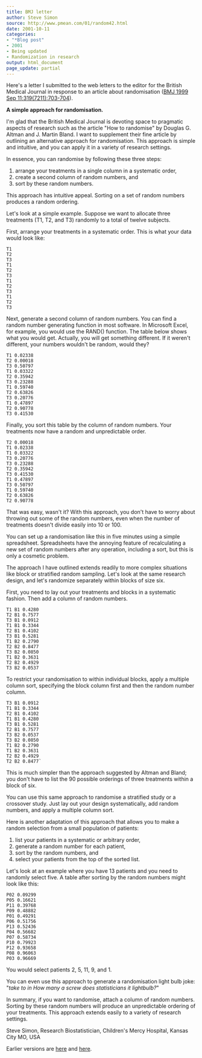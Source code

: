 ```yaml
---
title: BMJ letter
author: Steve Simon
source: http://www.pmean.com/01/random42.html
date: 2001-10-11
categories:
- "*Blog post"
- 2001
- Being updated
- Randomization in research
output: html_document
page_update: partial
---
```


Here's a letter I submitted to the web letters to the editor for the British Medical Journal in response to an article about randomisation ([BMJ 1999 Sep 11;319(7211):703-704](http://www.bmj.com/cgi/content/full/319/7211/703)).

**A simple approach for randomisation.**

I'm glad that the British Medical Journal is devoting space to pragmatic aspects of research such as the article "How to randomise" by Douglas G. Altman and J. Martin Bland. I want to supplement their fine article by outlining an alternative approach for randomisation. This approach is simple and intuitive, and you can apply it in a variety of research settings.

In essence, you can randomise by following these three steps:

1.  arrange your treatments in a single column in a systematic order,
2.  create a second column of random numbers, and
3.  sort by these random numbers.

This approach has intuitive appeal. Sorting on a set of random numbers produces a random ordering.

Let's look at a simple example. Suppose we want to allocate three treatments (T1, T2, and T3) randomly to a total of twelve subjects.

First, arrange your treatments in a systematic order. This is what your data would look like:

```{}
T1
T2
T3
T1
T2
T3
T1
T2
T3
T1
T2
T3
```

Next, generate a second column of random numbers. You can find a random number generating function in most software. In Microsoft Excel, for example, you would use the RAND() function. The table below shows what you would get. Actually, you will get something different. If it weren't different, your numbers wouldn't be random, would they?

```{}
T1 0.02338 
T2 0.00018 
T3 0.50797 
T1 0.03322 
T2 0.35942 
T3 0.23288 
T1 0.59740 
T2 0.63826 
T3 0.20776 
T1 0.47897 
T2 0.90778 
T3 0.41530
```

Finally, you sort this table by the column of random numbers. Your treatments now have a random and unpredictable order.

```{}
T2 0.00018 
T1 0.02338 
T1 0.03322 
T3 0.20776
T3 0.23288 
T2 0.35942 
T3 0.41530 
T1 0.47897 
T3 0.50797 
T1 0.59740 
T2 0.63826 
T2 0.90778
```

That was easy, wasn't it? With this approach, you don't have to worry about throwing out some of the random numbers, even when the number of treatments doesn't divide easily into 10 or 100.

You can set up a randomisation like this in five minutes using a simple spreadsheet. Spreadsheets have the annoying feature of recalculating a new set of random numbers after any operation, including a sort, but this is only a cosmetic problem.

The approach I have outlined extends readily to more complex situations like block or stratified random sampling. Let's look at the same research design, and let's randomize separately within blocks of size six.

First, you need to lay out your treatments and blocks in a systematic fashion. Then add a column of random numbers.

```{}
T1 B1 0.4280
T2 B1 0.7577
T3 B1 0.0912
T1 B1 0.3344
T2 B1 0.4102
T3 B1 0.5281
T1 B2 0.2790
T2 B2 0.8477
T3 B2 0.0850
T1 B2 0.3631
T2 B2 0.4929
T3 B2 0.0537
```

To restrict your randomisation to within individual blocks, apply a multiple column sort, specifying the block column first and then the random number column.

```{}
T3 B1 0.0912
T1 B1 0.3344
T2 B1 0.4102
T1 B1 0.4280
T3 B1 0.5281
T2 B1 0.7577
T3 B2 0.0537
T3 B2 0.0850
T1 B2 0.2790
T1 B2 0.3631
T2 B2 0.4929
T2 B2 0.8477`
```

This is much simpler than the approach suggested by Altman and Bland; you don't have to list the 90 possible orderings of three treatments within a block of six.

You can use this same approach to randomise a stratified study or a crossover study. Just lay out your design systematically, add random numbers, and apply a multiple column sort.

Here is another adaptation of this approach that allows you to make a random selection from a small population of patients:

1.  list your patients in a systematic or arbitrary order,
2.  generate a random number for each patient,
3.  sort by the random numbers, and
4.  select your patients from the top of the sorted list.

Let's look at an example where you have 13 patients and you need to randomly select five. A table after sorting by the random numbers might look like this:

```{}
P02 0.09299 
P05 0.16621 
P11 0.39768 
P09 0.48882 
P01 0.49291 
P06 0.51756 
P13 0.52436 
P04 0.56682 
P07 0.58734 
P10 0.79923 
P12 0.93658 
P08 0.96063 
P03 0.96669
```

You would select patients 2, 5, 11, 9, and 1.

You can even use this approach to generate a randomisation light bulb joke: "*take to in How many a screw does statisticians it lightbulb?*"

In summary, if you want to randomise, attach a column of random numbers. Sorting by these random numbers will produce an unpredictable ordering of your treatments. This approach extends easily to a variety of research settings.

Steve Simon, Research Biostatistician, Children's Mercy Hospital,
Kansas City MO, USA

Earlier versions are [here][sim1] and [here][sim2].
 
[sim1]: http://www.pmean.com/01/random42.html
[sim2]: http://new.pmean.com/bmj-letter-randomization/
